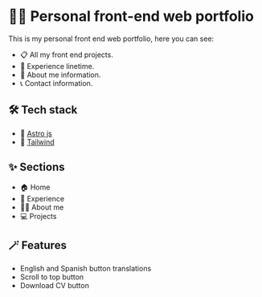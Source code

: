 # 👨‍💻 Personal front-end web portfolio
This is my personal front end web portfolio, here you can see:
- 📋 All my front end projects.
- 💼 Experience linetime.
- 👨 About me information.
- 📞 Contact information.

## 🛠️ Tech stack

- 🚀 [Astro js](https://astro.build)
- 💅 [Tailwind](https://tailwindcss.com)

## ✨ Sections
- 🏠 Home
- 💼 Experience
- 🧔‍♂️ About me
- 💻 Projects

## 🪄 Features
- English and Spanish button translations
- Scroll to top button
- Download CV button
